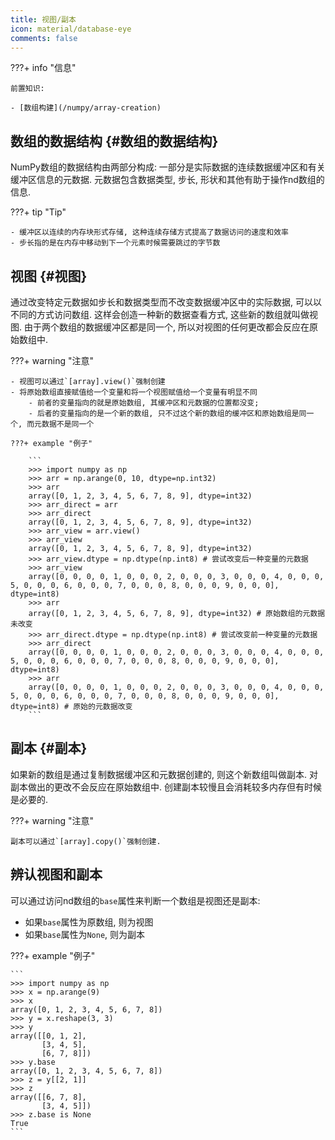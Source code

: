 ```yaml
---
title: 视图/副本
icon: material/database-eye
comments: false
---
```


???+ info "信息"

    前置知识:

    - [数组构建](/numpy/array-creation)

## 数组的数据结构 {#数组的数据结构}

NumPy数组的数据结构由两部分构成: 一部分是实际数据的连续数据缓冲区和有关缓冲区信息的元数据. 元数据包含数据类型, 步长, 形状和其他有助于操作nd数组的信息.

???+ tip "Tip"

    - 缓冲区以连续的内存块形式存储, 这种连续存储方式提高了数据访问的速度和效率
    - 步长指的是在内存中移动到下一个元素时候需要跳过的字节数

## 视图 {#视图}

通过改变特定元数据如步长和数据类型而不改变数据缓冲区中的实际数据, 可以以不同的方式访问数组. 这样会创造一种新的数据查看方式, 这些新的数组就叫做视图. 由于两个数组的数据缓冲区都是同一个, 所以对视图的任何更改都会反应在原始数组中.

???+ warning "注意"

    - 视图可以通过`[array].view()`强制创建
    - 将原始数组直接赋值给一个变量和将一个视图赋值给一个变量有明显不同
        - 前者的变量指向的就是原始数组, 其缓冲区和元数据的位置都没变;
        - 后者的变量指向的是一个新的数组, 只不过这个新的数组的缓冲区和原始数组是同一个, 而元数据不是同一个

    ???+ example "例子"

        ```
        >>> import numpy as np
        >>> arr = np.arange(0, 10, dtype=np.int32)
        >>> arr
        array([0, 1, 2, 3, 4, 5, 6, 7, 8, 9], dtype=int32)
        >>> arr_direct = arr
        >>> arr_direct
        array([0, 1, 2, 3, 4, 5, 6, 7, 8, 9], dtype=int32)
        >>> arr_view = arr.view() 
        >>> arr_view
        array([0, 1, 2, 3, 4, 5, 6, 7, 8, 9], dtype=int32)
        >>> arr_view.dtype = np.dtype(np.int8) # 尝试改变后一种变量的元数据
        >>> arr_view
        array([0, 0, 0, 0, 1, 0, 0, 0, 2, 0, 0, 0, 3, 0, 0, 0, 4, 0, 0, 0, 5, 0, 0, 0, 6, 0, 0, 0, 7, 0, 0, 0, 8, 0, 0, 0, 9, 0, 0, 0], dtype=int8)
        >>> arr
        array([0, 1, 2, 3, 4, 5, 6, 7, 8, 9], dtype=int32) # 原始数组的元数据未改变
        >>> arr_direct.dtype = np.dtype(np.int8) # 尝试改变前一种变量的元数据
        >>> arr_direct
        array([0, 0, 0, 0, 1, 0, 0, 0, 2, 0, 0, 0, 3, 0, 0, 0, 4, 0, 0, 0, 5, 0, 0, 0, 6, 0, 0, 0, 7, 0, 0, 0, 8, 0, 0, 0, 9, 0, 0, 0], dtype=int8)
        >>> arr
        array([0, 0, 0, 0, 1, 0, 0, 0, 2, 0, 0, 0, 3, 0, 0, 0, 4, 0, 0, 0, 5, 0, 0, 0, 6, 0, 0, 0, 7, 0, 0, 0, 8, 0, 0, 0, 9, 0, 0, 0], dtype=int8) # 原始的元数据改变
        ```

## 副本 {#副本}

如果新的数组是通过复制数据缓冲区和元数据创建的, 则这个新数组叫做副本. 对副本做出的更改不会反应在原始数组中. 创建副本较慢且会消耗较多内存但有时候是必要的.

???+ warning "注意"

    副本可以通过`[array].copy()`强制创建.

## 辨认视图和副本

可以通过访问nd数组的`base`属性来判断一个数组是视图还是副本:

- 如果`base`属性为原数组, 则为视图
- 如果`base`属性为`None`, 则为副本

???+ example "例子"

    ```
    >>> import numpy as np
    >>> x = np.arange(9)
    >>> x
    array([0, 1, 2, 3, 4, 5, 6, 7, 8])
    >>> y = x.reshape(3, 3)
    >>> y
    array([[0, 1, 2],
           [3, 4, 5],
           [6, 7, 8]])
    >>> y.base
    array([0, 1, 2, 3, 4, 5, 6, 7, 8])
    >>> z = y[[2, 1]]
    >>> z
    array([[6, 7, 8],
           [3, 4, 5]])
    >>> z.base is None
    True
    ```

[^1]: Copies and views—NumPy v2.0 Manual. (n.d.). Retrieved June 20, 2024, from https://numpy.org/doc/stable/user/basics.copies.html